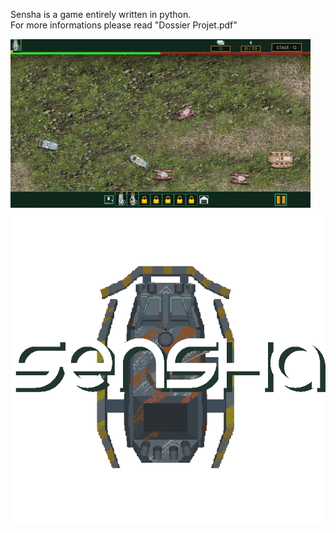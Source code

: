Sensha is a game entirely written in python. <br/>
For more informations please read "Dossier Projet.pdf"

![Sensha Game gif](Preview.gif)
![Sensha Game title](title.png)
